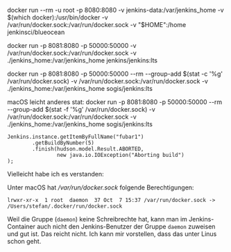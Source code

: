 

docker run --rm -u root -p 8080:8080 -v jenkins-data:/var/jenkins_home -v $(which docker):/usr/bin/docker -v /var/run/docker.sock:/var/run/docker.sock -v "$HOME":/home jenkinsci/blueocean


docker run -p 8081:8080 -p 50000:50000  -v /var/run/docker.sock:/var/run/docker.sock -v ./jenkins_home:/var/jenkins_home jenkins/jenkins:lts


docker run -p 8081:8080 -p 50000:50000 --rm --group-add $(stat -c '%g' /var/run/docker.sock) -v /var/run/docker.sock:/var/run/docker.sock -v ./jenkins_home:/var/jenkins_home sogis/jenkins:lts

macOS leicht anderes stat:
docker run -p 8081:8080 -p 50000:50000 --rm --group-add $(stat -f '%g' /var/run/docker.sock) -v /var/run/docker.sock:/var/run/docker.sock -v ./jenkins_home:/var/jenkins_home sogis/jenkins:lts




```
Jenkins.instance.getItemByFullName("fubar1")
        .getBuildByNumber(5)
        .finish(hudson.model.Result.ABORTED, 
                new java.io.IOException("Aborting build")
); 
```


Vielleicht habe ich es verstanden: 

Unter macOS hat _/var/run/docker.sock_ folgende Berechtigungen:

```
lrwxr-xr-x  1 root  daemon  37 Oct  7 15:37 /var/run/docker.sock -> /Users/stefan/.docker/run/docker.sock
```

Weil die Gruppe (`daemon`) keine Schreibrechte hat, kann man im Jenkins-Container auch nicht den Jenkins-Benutzer der Gruppe `daemon` zuweisen und gut ist. Das reicht nicht. Ich kann mir vorstellen, dass das unter Linus schon geht.